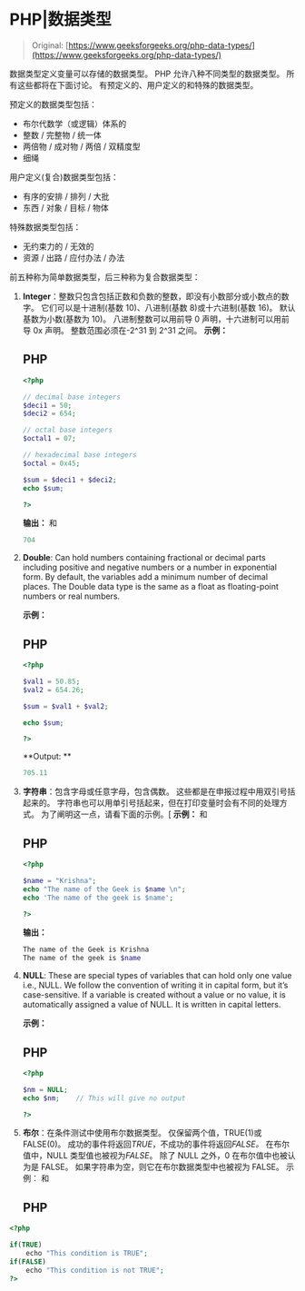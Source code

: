 # PHP|数据类型

> Original: [https://www.geeksforgeeks.org/php-data-types/](https://www.geeksforgeeks.org/php-data-types/)

数据类型定义变量可以存储的数据类型。 PHP 允许八种不同类型的数据类型。 所有这些都将在下面讨论。 有预定义的、用户定义的和特殊的数据类型。

预定义的数据类型包括：

*   布尔代数学（或逻辑）体系的
*   整数 / 完整物 / 统一体
*   两倍物 / 成对物 / 两倍 / 双精度型
*   细绳

用户定义(复合)数据类型包括：

*   有序的安排 / 排列 / 大批
*   东西 / 对象 / 目标 / 物体

特殊数据类型包括：

*   无约束力的 / 无效的
*   资源 / 出路 / 应付办法 / 办法

前五种称为简单数据类型，后三种称为复合数据类型：

1.  **Integer**：整数只包含包括正数和负数的整数，即没有小数部分或小数点的数字。 它们可以是十进制(基数 10)、八进制(基数 8)或十六进制(基数 16)。 默认基数为小数(基数为 10)。 八进制整数可以用前导 0 声明，十六进制可以用前导 0x 声明。 整数范围必须在-2^31 到 2^31 之间。
    **示例：**

    ## PHP

    ```php
    <?php

    // decimal base integers
    $deci1 = 50; 
    $deci2 = 654; 

    // octal base integers
    $octal1 = 07; 

    // hexadecimal base integers
    $octal = 0x45; 

    $sum = $deci1 + $deci2;
    echo $sum;

    ?>
    ```

    **输出：**
    和

    ```php
    704
    ```

2.  **Double**: Can hold numbers containing fractional or decimal parts including positive and negative numbers or a number in exponential form. By default, the variables add a minimum number of decimal places. The Double data type is the same as a float as floating-point numbers or real numbers.

    **示例：**

    ## PHP

    ```php
    <?php

    $val1 = 50.85; 
    $val2 = 654.26; 

    $sum = $val1 + $val2;

    echo $sum;

    ?>
    ```

    **Output: **

    ```php
    705.11
    ```

3.  **字符串**：包含字母或任意字母，包含偶数。 这些都是在申报过程中用双引号括起来的。 字符串也可以用单引号括起来，但在打印变量时会有不同的处理方式。 为了阐明这一点，请看下面的示例。[
    **示例：**
    和

    ## PHP

    ```php
    <?php

    $name = "Krishna";
    echo "The name of the Geek is $name \n";
    echo 'The name of the geek is $name';

    ?>
    ```

    **输出：**

    ```php
    The name of the Geek is Krishna 
    The name of the geek is $name
    ```

4.  **NULL**: These are special types of variables that can hold only one value i.e., NULL. We follow the convention of writing it in capital form, but it’s case-sensitive. If a variable is created without a value or no value, it is automatically assigned a value of NULL. It is written in capital letters.

    **示例：**

    ## PHP

    ```php
    <?php

    $nm = NULL;
    echo $nm;    // This will give no output

    ?>
    ```

5.  **布尔**：在条件测试中使用布尔数据类型。 仅保留两个值，TRUE(1)或 FALSE(0)。 成功的事件将返回*TRUE*，不成功的事件将返回*FALSE。* 在布尔值中，NULL 类型值也被视为*FALSE*。 除了 NULL 之外，0 在布尔值中也被认为是 FALSE。 如果字符串为空，则它在布尔数据类型中也被视为 FALSE。
    示例：
    和

    ## PHP

```php
<?php

if(TRUE)
    echo "This condition is TRUE";
if(FALSE)
    echo "This condition is not TRUE";
?>
```